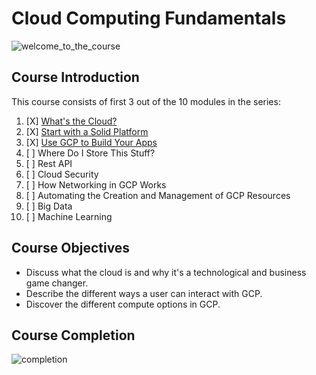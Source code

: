 # Cloud Computing Fundamentals

![welcome_to_the_course](https://media.discordapp.net/attachments/984655726406402088/984655745939308584/unknown.png?width=1248&height=701)

## Course Introduction

This course consists of first 3 out of the 10 modules in the series:

1. [X] [What's the Cloud?](https://github.com/LimJY03/GoogleCloudSkillsBoost/blob/main/Google%20Cloud%20Computing%20Foundations/1.%20Cloud%20Computing%20Fundamentals/Module_01.md)
2. [X] [Start with a Solid Platform](https://github.com/LimJY03/GoogleCloudSkillsBoost/blob/main/Google%20Cloud%20Computing%20Foundations/1.%20Cloud%20Computing%20Fundamentals/Module_02.md)
3. [X] [Use GCP to Build Your Apps](https://github.com/LimJY03/GoogleCloudSkillsBoost/blob/main/Google%20Cloud%20Computing%20Foundations/1.%20Cloud%20Computing%20Fundamentals/Module_03.md)
4. [ ] Where Do I Store This Stuff?
5. [ ] Rest API
6. [ ] Cloud Security
7. [ ] How Networking in GCP Works
8. [ ] Automating the Creation and Management of GCP Resources
9. [ ] Big Data
10. [ ] Machine Learning

## Course Objectives

* Discuss what the cloud is and why it's a technological and business game changer.
* Describe the different ways a user can interact with GCP.
* Discover the different compute options in GCP.

## Course Completion

![completion](https://media.discordapp.net/attachments/984655726406402088/984810528423690280/unknown.png?width=1248&height=701)